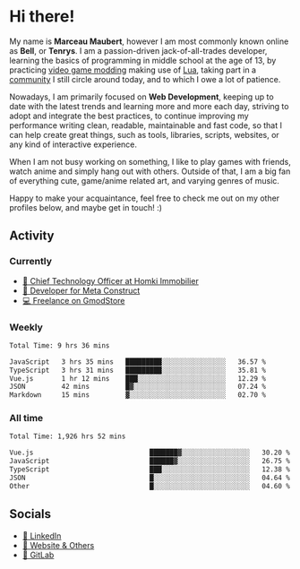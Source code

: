 # Hi there!

My name is **Marceau Maubert**, however I am most commonly known online as **Bell**, or **Tenrys**. I am a passion-driven jack-of-all-trades developer, learning the basics of programming in middle school at the age of 13, by practicing [video game modding](https://garrysmod.com) making use of [Lua](https://lua.org), taking part in a [community](https://metastruct.net) I still circle around today, and to which I owe a lot of patience.

Nowadays, I am primarily focused on **Web Development**, keeping up to date with the latest trends and learning more and more each day, striving to adopt  and integrate the best practices, to continue improving my performance writing clean, readable, maintainable and fast code, so that I can help create great things, such as tools, libraries, scripts, websites, or any kind of interactive experience.

When I am not busy working on something, I like to play games with friends, watch anime and simply hang out with others. Outside of that, I am a big fan of everything cute, game/anime related art, and varying genres of music.

Happy to make your acquaintance, feel free to check me out on my other profiles below, and maybe get in touch! :)

## Activity

### Currently

- [🏢 Chief Technology Officer at Homki Immobilier](https://homki-immobilier.com)
- [🎈 Developer for Meta Construct](https://metastruct.net)
- [💻 Freelance on GmodStore](https://www.gmodstore.com/users/Tenrys)

### Weekly
<!--START_SECTION:wakaWeekly-->

```txt
Total Time: 9 hrs 36 mins

JavaScript   3 hrs 35 mins   █████████░░░░░░░░░░░░░░░░   36.57 %
TypeScript   3 hrs 31 mins   █████████░░░░░░░░░░░░░░░░   35.81 %
Vue.js       1 hr 12 mins    ███░░░░░░░░░░░░░░░░░░░░░░   12.29 %
JSON         42 mins         █▓░░░░░░░░░░░░░░░░░░░░░░░   07.24 %
Markdown     15 mins         ▓░░░░░░░░░░░░░░░░░░░░░░░░   02.70 %
```

<!--END_SECTION:wakaWeekly-->

### All time
<!--START_SECTION:wakaTotal-->

```txt
Total Time: 1,926 hrs 52 mins

Vue.js                             ███████▓░░░░░░░░░░░░░░░░░   30.20 %
JavaScript                         ██████▓░░░░░░░░░░░░░░░░░░   26.75 %
TypeScript                         ███░░░░░░░░░░░░░░░░░░░░░░   12.38 %
JSON                               █░░░░░░░░░░░░░░░░░░░░░░░░   04.64 %
Other                              █░░░░░░░░░░░░░░░░░░░░░░░░   04.60 %
```

<!--END_SECTION:wakaTotal-->

## Socials

- [👔 LinkedIn](https://www.linkedin.com/in/marceau-maubert)
- [🔗 Website & Others](https://bell.moe)
- [🦊 GitLab](https://gitlab.com/Tenrys)
